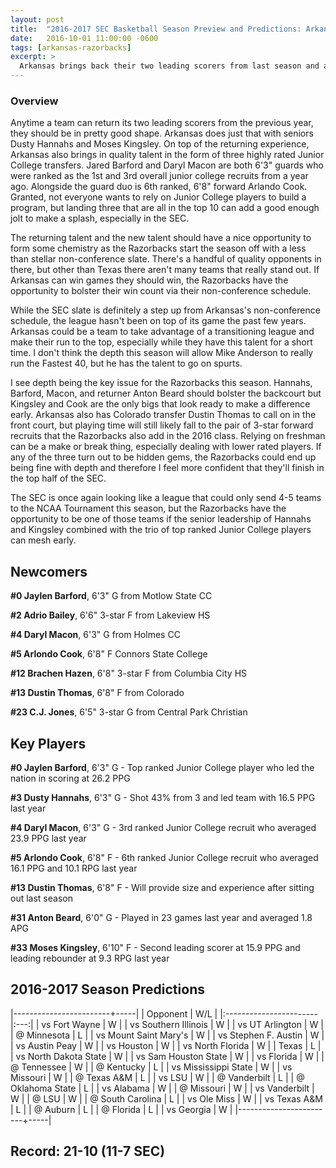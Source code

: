 ```yaml
---
layout: post
title:  "2016-2017 SEC Basketball Season Preview and Predictions: Arkansas Razorbacks"
date:   2016-10-01 11:00:00 -0600
tags: [arkansas-razorbacks]
excerpt: >
  Arkansas brings back their two leading scorers from last season and also reloads with a ton of top junior college talent. The Razorbacks have the ability to be similar to South Carolina last season and take advantage of a poor non-conference schedule to sling them into consideration in the SEC.
---
```

### Overview
Anytime a team can return its two leading scorers from the previous year, they should be in pretty good shape. Arkansas does just that with seniors Dusty Hannahs and Moses Kingsley. On top of the returning experience, Arkansas also brings in quality talent in the form of three highly rated Junior College transfers. Jared Barford and Daryl Macon are both 6'3" guards who were ranked as the 1st and 3rd overall junior college recruits from a year ago. Alongside the guard duo is 6th ranked, 6'8" forward Arlando Cook. Granted, not everyone wants to rely on Junior College players to build a program, but landing three that are all in the top 10 can add a good enough jolt to make a splash, especially in the SEC.

The returning talent and the new talent should have a nice opportunity to form some chemistry as the Razorbacks start the season off with a less than stellar non-conference slate. There's a handful of quality opponents in there, but other than Texas there aren't many teams that really stand out. If Arkansas can win games they should win, the Razorbacks have the opportunity to bolster their win count via their non-conference schedule.

While the SEC slate is definitely a step up from Arkansas's non-conference schedule, the league hasn't been on top of its game the past few years. Arkansas could be a team to take advantage of a transitioning league and make their run to the top, especially while they have this talent for a short time. I don't think the depth this season will allow Mike Anderson to really run the Fastest 40, but he has the talent to go on spurts.

I see depth being the key issue for the Razorbacks this season. Hannahs, Barford, Macon, and returner Anton Beard should bolster the backcourt but Kingsley and Cook are the only bigs that look ready to make a difference early. Arkansas also has Colorado transfer Dustin Thomas to call on in the front court, but playing time will still likely fall to the pair of 3-star forward recruits that the Razorbacks also add in the 2016 class. Relying on freshman can be a make or break thing, especially dealing with lower rated players. If any of the three turn out to be hidden gems, the Razorbacks could end up being fine with depth and therefore I feel more confident that they'll finish in the top half of the SEC.

The SEC is once again looking like a league that could only send 4-5 teams to the NCAA Tournament this season, but the Razorbacks have the opportunity to be one of those teams if the senior leadership of Hannahs and Kingsley combined with the trio of top ranked Junior College players can mesh early.


## Newcomers

**\#0 Jaylen Barford**, 6'3" G from Motlow State CC

**\#2 Adrio Bailey**, 6'6" 3-star F from Lakeview HS

**\#4 Daryl Macon**, 6'3" G from Holmes CC

**\#5 Arlondo Cook**, 6'8" F Connors State College

**\#12 Brachen Hazen**, 6'8" 3-star F from Columbia City HS

**\#13 Dustin Thomas**, 6'8" F from Colorado

**\#23 C.J. Jones**, 6'5" 3-star G from Central Park Christian


## Key Players

**\#0 Jaylen Barford**, 6'3" G - Top ranked Junior College player who led the nation in scoring at 26.2 PPG

**\#3 Dusty Hannahs**, 6'3" G - Shot 43% from 3 and led team with 16.5 PPG last year

**\#4 Daryl Macon**, 6'3" G - 3rd ranked Junior College recruit who averaged 23.9 PPG last year

**\#5 Arlondo Cook**, 6'8" F - 6th ranked Junior College recruit who averaged 16.1 PPG and 10.1 RPG last year

**\#13 Dustin Thomas**, 6'8" F - Will provide size and experience after sitting out last season

**\#31 Anton Beard**, 6'0" G - Played in 23 games last year and averaged 1.8 APG

**\#33 Moses Kingsley**, 6'10" F - Second leading scorer at 15.9 PPG and leading rebounder at 9.3 RPG last year


## 2016-2017 Season Predictions

|------------------------+-----|
| Opponent               | W/L |
|:-----------------------|:---:|
| vs Fort Wayne          | W   |
| vs Southern Illinois   | W   |
| vs UT Arlington        | W   |
| @ Minnesota            | L   |
| vs Mount Saint Mary's  | W   |
| vs Stephen F. Austin   | W   |
| vs Austin Peay         | W   |
| vs Houston             | W   |
| vs North Florida       | W   |
| Texas                  | L   |
| vs North Dakota State  | W   |
| vs Sam Houston State   | W   |
| vs Florida             | W   |
| @ Tennessee            | W   |
| @ Kentucky             | L   |
| vs Mississippi State   | W   |
| vs Missouri            | W   |
| @ Texas A&M            | L   |
| vs LSU                 | W   |
| @ Vanderbilt           | L   |
| @ Oklahoma State       | L   |
| vs Alabama             | W   |
| @ Missouri             | W   |
| vs Vanderbilt          | W   |
| @ LSU                  | W   |
| @ South Carolina       | L   |
| vs Ole Miss            | W   |
| vs Texas A&M           | L   |
| @ Auburn               | L   |
| @ Florida              | L   |
| vs Georgia             | W   |
|------------------------+-----|

## Record: 21-10 (11-7 SEC)
